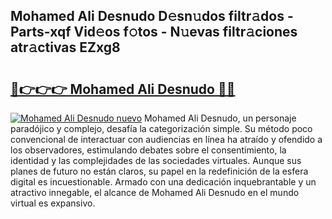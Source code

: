 ## Mohamed Ali Desnudo D𝚎sn𝚞dos filtr𝚊dos - Parts-xqf Vid𝚎os f𝚘tos - N𝚞evas filtr𝚊ciones atr𝚊ctivas EZxg8

# <h2><a href="http://mb7p4m.tromn.icu/?c=Mohamed+Ali+Desnudo">🔗👉👉👉 Mohamed Ali Desnudo 🔗🔗</a></h2>

[![Mohamed Ali Desnudo nuevo](https://i.imgur.com/pEAQMta.gif)](http://mb7p4m.tromn.icu/?c=Mohamed+Ali+Desnudo)
Mohamed Ali Desnudo, un personaje paradójico y complejo, desafía la categorización simple. Su método poco convencional de interactuar con audiencias en línea ha atraído y ofendido a los observadores, estimulando debates sobre el consentimiento, la identidad y las complejidades de las sociedades virtuales. Aunque sus planes de futuro no están claros, su papel en la redefinición de la esfera digital es incuestionable. Armado con una dedicación inquebrantable y un atractivo innegable, el alcance de Mohamed Ali Desnudo en el mundo virtual es expansivo.
